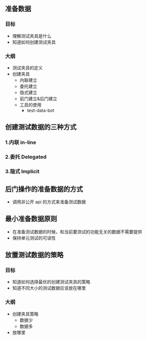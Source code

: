 ## 准备数据

### 目标

- 理解测试夹具是什么
- 知道如何创建测试夹具

### 大纲

- 测试夹具的定义
- 创建夹具
  - 内联建立
  - 委托建立
  - 隐式建立
  - 前门建立&后门建立
  - 工具的使用
    - test-data-bot

## 创建测试数据的三种方式

### 1.内联 in-line

### 2.委托 Delegated

### 3.隐式 Implicit

## 后门操作的准备数据的方式

- 调用非公开 api 的方式来准备测试数据

## 最小准备数据原则

- 在准备测试数据的时候，和当前要测试的功能无关的数据不需要提供
- 保持单元测试的可读性

## 放置测试数据的策略

### 目标

- 知道如何选择最优的创建测试夹具的策略
- 知道不同大小的测试数据应该放在哪里

### 大纲

- 创建夹具策略
  - 数据少
  - 数据多
- 放哪里
